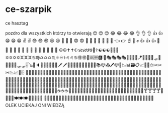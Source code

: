 # ce-szarpik
ce hasztag

pozdro dla wszystkich którzy to otwierają 😊
😊
😊
😂
😂
😂
😂
👌
👌
👌
👍
👍
😁
😁
😁
✌
✌
😎
😎
😎
😃
😃
🤑
🤑
🤑
😨
😨
🤯
🤯
🤯
😬
😬
😬
🤏
👈
👉
☝
👊
✊
👍
👍
👍
🤚
🤚
👏
👏
👏
🍕
🍕
🍕
🍕
🍕
🍔
🍔
🍔
🍟
☮☮✝✝☪🕉🕉⛎⛎🛐☦☯☯☯🕎🕎🔯✡✡✡✡♊♊♊♋♍♎♎♎♏⚛♾⚕♌♌♋🉐🉐🚫🆘🈸🅱❕🥽🎭🎭🎭🎭🛶🏓🛶🏓🪁🎱🏉🏓🥅🛷🏸🏉🎽🛶🎿🛷🛷🎚🪕🎻🔈🎶🧫💊🦯💊🧲🗡🗡🏹📞🚬🚬📜📄📄📔🏮🏮📚📪📤🖊📪📁📉📊🗃📋📈📏📐⏱✂✂✂📉📈📏🗄
🍕🍕🍕🍔🍔🍔🍔🍔🍔🍟🌭🌭🍿🍿🧂🧂🧂🥓🥓🥚🥚🥚🥯🥯🥯🥯🥨🥨🥨🥐🍞🧈🥞🥞🧇🧇🧇🧇🍳🍳🍳🥖🥖🥖🥖🧀🥗🥙🥙🥪🌮🌯🌯🥫🥫🥫🍱🍱🍱🥡🥡🥡🥠🥠🥠🥟🥟🥟🍠🍠🥩🥩🥩🍗🍗🍗🍗🍗🍖🍖🍖🍖🍖🍘🍘🍘🍘🍘🍙🍙🍛🍛🍜🍜🍜🦪🍣🍣🍣🍣🍣🍣🍣🍤🍤🍤🍤🥣🥣🍝🍲🥘🧆🍢🍢🍢🥮🥮🍥🍥🍥🍥🥧🥧🥧🍦🍦🍧🍩🍩🍪🍪🍪🎂🎂🎂🎂🎂🍰🍰🍰🍰🍰🍼🍼🍼🍯🍯🍮🍮🍡🍡🍭🍭🍬🍫🍫🍫🍫🧁🧁🧁🧁🧁🧁🥛🥛🥛🥛🧃🧃🧃🧃☕☕☕🍵🍵🧉🧉🍶🍶🍾🍾🍾🍷🍷🍷🥤🥤🧊🧊🧊🥃🥂🍻🍻🍺🍺🍹🍹🍹🍸🍸🍸🍸🥢🥢🥢🥢🍽🍽🍽🍴🍴🍴🥄🥄
🗻🗻🗻🗻🗻🗻🗻🗻🗻🗻🗻🗻🗻🗻🗻🗻🗻🗻🗻🗻🗻🗻🗻🗻🗻🗻🗻🗻🗻🗻🗻🗻🗻🗻🗻🗻🗻🗻OLEK UCIEKAJ ONI WIEDZĄ
